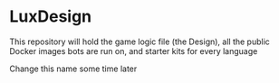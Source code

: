 # LuxDesign

This repository will hold the game logic file (the Design), all the public Docker images bots are run on, and starter kits for every language

Change this name some time later
